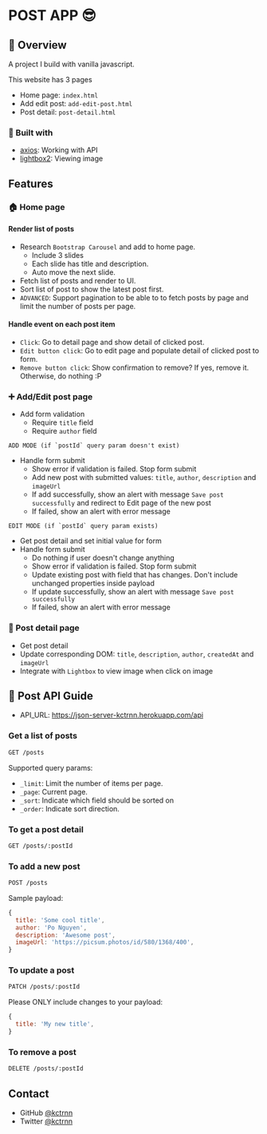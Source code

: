 # POST APP 😎

## 🍔 Overview

A project I build with vanilla javascript.

This website has 3 pages

- Home page: `index.html`
- Add edit post: `add-edit-post.html`
- Post detail: `post-detail.html`

### 🏢 Built with

- [axios](https://github.com/axios/axios): Working with API
- [lightbox2](https://lokeshdhakar.com/projects/lightbox2/): Viewing image

## Features

### 🏠 Home page

#### Render list of posts

- Research `Bootstrap Carousel` and add to home page.
  - Include 3 slides
  - Each slide has title and description.
  - Auto move the next slide.
- Fetch list of posts and render to UI.
- Sort list of post to show the latest post first.
- `ADVANCED`: Support pagination to be able to to fetch posts by page and limit the number of posts per page.

#### Handle event on each post item

- `Click`: Go to detail page and show detail of clicked post.
- `Edit button click`: Go to edit page and populate detail of clicked post to form.
- `Remove button click`: Show confirmation to remove? If yes, remove it. Otherwise, do nothing :P

### ➕ Add/Edit post page

- Add form validation
  - Require `title` field
  - Require `author` field

`` ADD MODE (if `postId` query param doesn't exist) ``

- Handle form submit
  - Show error if validation is failed. Stop form submit
  - Add new post with submitted values: `title`, `author`, `description` and `imageUrl`
  - If add successfully, show an alert with message `Save post successfully` and redirect to Edit page of the new post
  - If failed, show an alert with error message

`` EDIT MODE (if `postId` query param exists) ``

- Get post detail and set initial value for form
- Handle form submit
  - Do nothing if user doesn't change anything
  - Show error if validation is failed. Stop form submit
  - Update existing post with field that has changes. Don't include unchanged properties inside payload
  - If update successfully, show an alert with message `Save post successfully`
  - If failed, show an alert with error message

### 🚧 Post detail page

- Get post detail
- Update corresponding DOM: `title`, `description`, `author`, `createdAt` and `imageUrl`
- Integrate with `Lightbox` to view image when click on image

## 🚀 Post API Guide

- API_URL: https://json-server-kctrnn.herokuapp.com/api

### Get a list of posts

```sh
GET /posts
```

Supported query params:

- `_limit`: Limit the number of items per page.
- `_page`: Current page.
- `_sort`: Indicate which field should be sorted on
- `_order`: Indicate sort direction.

### To get a post detail

```sh
GET /posts/:postId
```

### To add a new post

```sh
POST /posts
```

Sample payload:

```js
{
  title: 'Some cool title',
  author: 'Po Nguyen',
  description: 'Awesome post',
  imageUrl: 'https://picsum.photos/id/580/1368/400',
}
```

### To update a post

```sh
PATCH /posts/:postId
```

Please ONLY include changes to your payload:

```js
{
  title: 'My new title',
}
```

### To remove a post

```sh
DELETE /posts/:postId
```

## Contact

- GitHub [@kctrnn](https://github.com/kctrnn)
- Twitter [@kctrnn](https://twitter.com/kctrnn)
